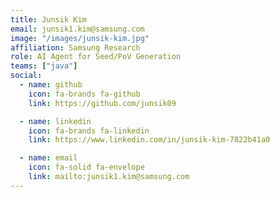 ```yaml
---
title: Junsik Kim
email: junsik1.kim@samsung.com
image: "/images/junsik-kim.jpg"
affiliation: Samsung Research
role: AI Agent for Seed/PoV Generation
teams: ["java"]
social:
  - name: github
    icon: fa-brands fa-github
    link: https://github.com/junsik09

  - name: linkedin
    icon: fa-brands fa-linkedin
    link: https://www.linkedin.com/in/junsik-kim-7822b41a0

  - name: email
    icon: fa-solid fa-envelope
    link: mailto:junsik1.kim@samsung.com
---
```

